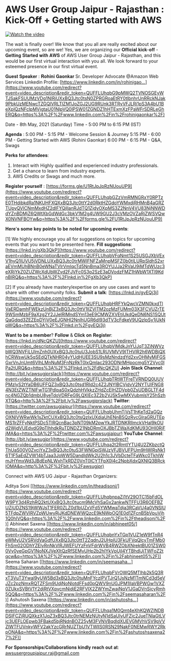 # 

# AWS User Group Jaipur - Rajasthan : Kick-Off + Getting started with AWS


[![Watch the video](https://img.youtube.com/vi/YyRFOWbVxDY/maxresdefault.jpg)](https://www.youtube.com/watch?v=YyRFOWbVxDY)



The wait is finally over! We know that you all are really excited about our upcoming event, so are we! Yes, we are organizing our 𝐎𝐟𝐟𝐢𝐜𝐢𝐚𝐥 𝐤𝐢𝐜𝐤-𝐨𝐟𝐟 - 𝐆𝐞𝐭𝐭𝐢𝐧𝐠 𝐒𝐭𝐚𝐫𝐭𝐞𝐝 𝐰𝐢𝐭𝐡 𝐀𝐖𝐒 of AWS User Group Jaipur - Rajasthan, and this would be our first virtual interaction with you all. We look forward to your esteemed presence in our first virtual event.

𝐆𝐮𝐞𝐬𝐭 𝐒𝐩𝐞𝐚𝐤𝐞𝐫 : 𝐑𝐨𝐡𝐢𝐧𝐢 𝐆𝐚𝐨𝐧𝐤𝐚𝐫
Sr. Developer Advocate @Amazon Web Services
Linkedin Profile: [https://www.linkedin.com/in/rohinigao...](https://www.youtube.com/redirect?event=video_description&redir_token=QUFFLUhqbG9pMWQ2TVNOSGEyWTJSakFSUUMzVDg1NlRiUXxBQ3Jtc0tsN0ZPRGRoaEtRY0tlbnhrUnRRckNJak9PbkUzMENwcTZGQlVRLTlZM1JoZGJ2UG9RUnk3RTRyVFJLRi1pS3A4bU1BeXplQzNFclpMVjgtaU01NlpVQ0lPSW01ZGNDZ1hHTExmXzFPaWFrSDRLeGhERQ&q=https%3A%2F%2Fwww.linkedin.com%2Fin%2Frohinigaonkar%2F)

Date - 8th May, 2021 (Saturday)
Time - 5:00 PM to 6:15 PM (IST)

𝐀𝐠𝐞𝐧𝐝𝐚 :
5:00 PM - 5:15 PM - Welcome Session & Journey
5:15 PM - 6:00 PM - Getting Started with AWS (Rohini Gaonkar)
6:00 PM - 6:15 PM - Q&A, Swags

𝐏𝐞𝐫𝐤𝐬 𝐟𝐨𝐫 𝐚𝐭𝐭𝐞𝐧𝐝𝐞𝐞𝐬:

1. Interact with Highly qualified and experienced industry professionals.
2. Get a chance to learn from industry experts.
3. AWS Credits or Swags and much more.

𝐑𝐞𝐠𝐢𝐬𝐭𝐞𝐫 𝐲𝐨𝐮𝐫𝐬𝐞𝐥𝐟 : [https://forms.gle/U1RtJpJpRzNUouUP9](https://www.youtube.com/redirect?event=video_description&redir_token=QUFFLUhqbGZzVmRMNGRxY0RPTzE0THdibkdRa1NKUHFXQXxBQ3Jtc0ttY2d0RktHZGdoYWMxdjRHMnB4aGRZTUpyQVlCNmMxdHZ2dlFYQjllanRJdTQ1ZjdyOXpMS3Z2NnV4VU83NjNNWDdYZnBDMjZ6QWtXbGdWdGc3bkV1M2g4UW9GU2J3cVMzOVZaRjZWSVQwX0NVNFBOYw&q=https%3A%2F%2Fforms.gle%2FU1RtJpJpRzNUouUP9)

𝐇𝐞𝐫𝐞'𝐬 𝐬𝐨𝐦𝐞 𝐤𝐞𝐲 𝐩𝐨𝐢𝐧𝐭𝐬 𝐭𝐨 𝐛𝐞 𝐧𝐨𝐭𝐞𝐝 𝐟𝐨𝐫 𝐮𝐩𝐜𝐨𝐦𝐢𝐧𝐠 𝐞𝐯𝐞𝐧𝐭𝐬:

[1] We highly encourage you all for suggestions on topics for upcoming events that you want to be presented here.
𝐅𝐢𝐥𝐥 𝐬𝐮𝐠𝐠𝐞𝐬𝐭𝐢𝐨𝐧𝐬:
[https://lnkd.in/gXb3QkP](https://www.youtube.com/redirect?event=video_description&redir_token=QUFFLUhqbVFqNmt1S25USGJXbVExV1hyQ1lUVU5jVDNLUXxBQ3Jtc0trMWlFNFZaMnpMSFZ0b0tILURpSldhS2xraEVmMUhBNnB0eWNaTVlrVmlqcTd5NnBma3ROYUJJa2RVaU9iMTdWUzc3eXRiYkZ0ZUZWcXdUbWZvd2FJVFc0S3p2SzE3aDVodzFMZ1hWbW1XTl9KdnBIRQ&q=https%3A%2F%2Flnkd.in%2FgXb3QkP)

[2] If you already have mastery/expertise on any use cases and want to share with other community folks.
𝐒𝐮𝐛𝐦𝐢𝐭 𝐚 𝐭𝐚𝐥𝐤:
[https://lnkd.in/gvEQj3j](https://www.youtube.com/redirect?event=video_description&redir_token=QUFFLUhqbHRFYkQwcVZMN0kxdTlVaERDamhFWEkzUnBjZ3xBQ3Jtc0ttV1llZVlTM2ozMzFUMm03X3FCVUZrTE9WSmMzbF9aXzg2Y2JJelRlMndSYm13eE9CMWZXVEtiUkdQeDN6NS1SQUtQaGdqd3ZEZEpDYjV0eEJGNHI2NnlhUGR6dl93dTV3cFdkeV9UQzlpSy1jUkNpWQ&q=https%3A%2F%2Flnkd.in%2FgvEQj3j)

𝐖𝐚𝐧𝐭 𝐭𝐨 𝐛𝐞 𝐚 𝐦𝐞𝐦𝐛𝐞𝐫?
𝐅𝐨𝐥𝐥𝐨𝐰 & 𝐂𝐥𝐢𝐜𝐤 𝐨𝐧 𝐑𝐞𝐠𝐢𝐬𝐭𝐞𝐫: [https://lnkd.in/dNcQKZU](https://www.youtube.com/redirect?event=video_description&redir_token=QUFFLUhqbVlMdkJnYUJqT3ZiNWVzbWQ3NVFiLUlmZnh0UXxBQ3Jtc0tuU3JobS1LRUVMVV9ITHVlR2h6WDBiQXhCRWswUk5qSEdQTkNHR04yYUdHUEE3SU9sMzNndzdYd2xvOHMyMjFGSGxrVnJnUmt6VlhLMnNuM3FnNzRkT0lxQmlac293ODNrMHpocmg5Y2Vyc0lPa2tURQ&q=https%3A%2F%2Flnkd.in%2FdNcQKZU)
𝐉𝐨𝐢𝐧 𝐒𝐥𝐚𝐜𝐤 𝐂𝐡𝐚𝐧𝐧𝐞𝐥: [http://bit.ly/awsugjprslack](https://www.youtube.com/redirect?event=video_description&redir_token=QUFFLUhqbTRtWTFreTVRNDQ0UUVPMzlyS2tYaDB6UFFQZ3xBQ3Jtc0tsd1RId2c4Z2JNYlBCVjdvV2NYTUlFNG84N3EtZWZTNlFwTG1PdlpaS0xQdzhHVkkzZHdZcElHZDVpb0ZsUDBGLTF4dnc4NGZQb1dmbU8yeTdoVDRFeG9LQXlEc3Z2b2VJSk5wMXVubmlsY25hSzhXTQ&q=http%3A%2F%2Fbit.ly%2Fawsugjprslack)
𝐓𝐰𝐢𝐭𝐭𝐞𝐫: [https://twitter.com/awsugjaipur](https://www.youtube.com/redirect?event=video_description&redir_token=QUFFLUhqbUhmTjVsT1hKeTd2aGQzOXNIVWRwWk1sZktCUXxBQ3Jtc0tsQzIxUXdiaUhENnBSQzRvcGlraGRUTEpMS1lrZFFyNktPSDc5TlRQcnBac3pNT09kM2pwYkJRTDNKRllmckVHal9kOUd2WjdVUEdvdG9pTlhhdkRuTDNDZ21NbDRmOXJBbTZWaXdKMU93OHI0RjFjMA&q=https%3A%2F%2Ftwitter.com%2Fawsugjaipur)
𝐘𝐨𝐮𝐓𝐮𝐛𝐞 𝐂𝐡𝐚𝐧𝐧𝐞𝐥: [http://bit.ly/awsugjpr](https://www.youtube.com/redirect?event=video_description&redir_token=QUFFLUhqa2t2RmtIYTU4U2ZKbzctQThUaS00V0ZvcjYxZ3xBQ3Jtc0tuS3FWNGpiSWJzVFJBVUFPUm9HWlRsNk16T1F5aEdZVW14bTJaa3JoWW5DandIdWk2U2h1c3JVbDcteTFaWkc0TkhIWmJHYmxWd3JBdEpNLWxhTkRDZ0VnT0lCYTFpX0l4c2NpbXdxQXNlQ3BRcklOMA&q=http%3A%2F%2Fbit.ly%2Fawsugjpr)

Connect with AWS UG Jaipur - Rajasthan Organizers:

Aditya Soni
[[https://www.linkedin.com/in/theadisoni/](https://www.youtube.com/redirect?event=video_description&redir_token=QUFFLUhqbnpaZi1tV29OTC15bFdOLW9PY3d4RzhRQ2ktUXxBQ3Jtc0tucm9McVhSaGx2ankwNTFFU3R6OEFBZUZiUDZNS19jWWJsT1FER0ZLZ0d1bUZxVFd5YWMwaTdja3RCaVU4a0VNSlU5TFdpZWVIRVZpWUwyRjJKdDNEWWQzcE9kNWpOQ1E0d1ZFcnB5bVpuVjh1Q0hIVQ&q=https%3A%2F%2Fwww.linkedin.com%2Fin%2Ftheadisoni%2F)]
Abhineet Saxena
[[https://www.linkedin.com/in/abhineet05/](https://www.youtube.com/redirect?event=video_description&redir_token=QUFFLUhqbnYxTGp1VUZ1eW9fTnR4eWMyU2VSRVdVaGdfUXxBQ3Jtc0ttT2ZqdnJ2UHpIU3FkUFVqQlcyTmFMb0FhSm02ODhYZEIyRnNkVlRJWEFUYzFnVFdrWVB4RWZObXNrektBU01ZSW00Vy0yeGpGV1NoNXJVeXItQzRfSEMyUHp2b2hIYkVpUjl4YTBhdlJjTWFoZ2tqcw&q=https%3A%2F%2Fwww.linkedin.com%2Fin%2Fabhineet05%2F)]
Seema Saharan
[[https://www.linkedin.com/in/seemasaha...](https://www.youtube.com/redirect?event=video_description&redir_token=QUFFLUhqbFVrOWQ5MTlhb2k5Q3RxT3VuT3Ywal9yUW5Bd3xBQ3Jtc0tuMnFYczlPVTJrQ1JsNzM1TmNCd3d5eVJZc2pzNmxRQTZFSm9UdjNoNlotdFFsd0pQWV9nUGJPM1lIaVBPWGw1VXZ0ZUkxSVBtV1Y2djRtVXpvcmNidjE2RFVIX2ZWYmZwajNqV1JGaDVnSjcyRmh5QQ&q=https%3A%2F%2Fwww.linkedin.com%2Fin%2Fseemasaharan%2F)]
Ashutosh Saxena [[https://www.linkedin.com/in/ashutoshs...](https://www.youtube.com/redirect?event=video_description&redir_token=QUFFLUhqa1M0Qmt4eXhKQWZlNDBDSlFCZjRUQXkzX1JqZ3xBQ3Jtc0trNEMzNUtyN1dSaUIyUFZjc2JueTNlaGtLVjc3UEFLOEpwb3FBakd5bjRNdnBOZ25yM3FVNVBqdldXUEVGMVhVSV9pVVZlWTFUVnkyWFV2akYzcGRrNUZTbU1VTWlIS0RSN29NakF0NEMwRWY2RkpONA&q=https%3A%2F%2Fwww.linkedin.com%2Fin%2Fashutoshsaxena27%2F)]

𝐅𝐨𝐫 𝐒𝐩𝐨𝐧𝐬𝐨𝐫𝐬𝐡𝐢𝐩𝐬/𝐂𝐨𝐥𝐥𝐚𝐛𝐨𝐫𝐚𝐭𝐢𝐨𝐧𝐬 𝐤𝐢𝐧𝐝𝐥𝐲 𝐫𝐞𝐚𝐜𝐡 𝐨𝐮𝐭 𝐚𝐭:  awsusergroupjaipur.raj@gmail.com
